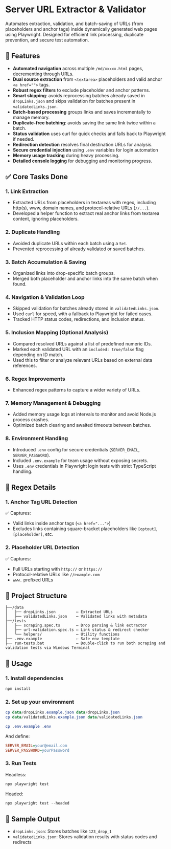# Server URL Extractor & Validator

Automates extraction, validation, and batch-saving of URLs (from placeholders and anchor tags) inside dynamically generated web pages using Playwright. Designed for efficient link processing, duplicate prevention, and secure test automation.



## 🔧 Features

- **Automated navigation** across multiple `/md/xxxxx.html` pages, decrementing through URLs.
- **Dual source extraction** from `<textarea>` placeholders and valid anchor `<a href="">` tags.
- **Robust regex filters** to exclude placeholder and anchor patterns.
- **Smart skipping**: avoids reprocessing batches already saved in `dropLinks.json` and skips validation for batches present in `validatedLinks.json`.
- **Batch-based processing** groups links and saves incrementally to manage memory.
- **Duplicate-free batching**: avoids saving the same link twice within a batch.
- **Status validation** uses curl for quick checks and falls back to Playwright if needed.
- **Redirection detection** resolves final destination URLs for analysis.
- **Secure credential injection** using `.env` variables for login automation
- **Memory usage tracking** during heavy processing.
- **Detailed console logging** for debugging and monitoring progress.



## ✅ Core Tasks Done

### 1. Link Extraction 
- Extracted URLs from placeholders in textareas with regex, including http(s), www, domain names, and protocol-relative URLs (`//...`).
- Developed a helper function to extract real anchor links from textarea content, ignoring placeholders.

### 2. Duplicate Handling 
- Avoided duplicate URLs within each batch using a `Set`.
- Prevented reprocessing of already validated or saved batches.

### 3. Batch Accumulation & Saving
- Organized links into drop-specific batch groups.
- Merged both placeholder and anchor links into the same batch when found.

### 4. Navigation & Validation Loop  
- Skipped validation for batches already stored in `validatedLinks.json`.
- Used `curl` for speed, with a fallback to Playwright for failed cases.
- Tracked HTTP status codes, redirections, and inclusion status.

### 5. Inclusion Mapping (Optional Analysis)
- Compared resolved URLs against a list of predefined numeric IDs.
- Marked each validated URL with an `included: true/false` flag depending on ID match.
- Used this to filter or analyze relevant URLs based on external data references.

### 6. Regex Improvements  
- Enhanced regex patterns to capture a wider variety of URLs.

### 7. Memory Management & Debugging  
- Added memory usage logs at intervals to monitor and avoid Node.js process crashes.
- Optimized batch clearing and awaited timeouts between batches.

### 8. Environment Handling
- Introduced `.env` config for secure credentials (`SERVER_EMAIL`, `SERVER_PASSWORD`).
- Included `.env.example` for team usage without exposing secrets.
- Uses `.env` credentials in Playwright login tests with strict TypeScript handling.



## 🔁 Regex Details

### 1. Anchor Tag URL Detection
✅ Captures:

- Valid links inside anchor tags (`<a href="...">`)
- Excludes links containing square-bracket placeholders like `[optout]`, `[placeholder]`, etc.

### 2. Placeholder URL Detection
✅ Captures:

- Full URLs starting with `http://` or `https://`
- Protocol-relative URLs like `//example.com`
- `www.` prefixed URLs


## 📁 Project Structure
```
├──/data
│   ├── dropLinks.json         ← Extracted URLs
│   ├── validatedLinks.json    ← Validated links with metadata
├──/tests
│   ├── scraping.spec.ts       ← Drop parsing & link extractor
│   ├── url-validation.spec.ts ← Link status & redirect checker
│   └── helpers/               ← Utility functions
├── .env.example               ← Safe env template
├── run-tests.bat              ← Double-click to run both scraping and validation tests via Windows Terminal
```
## 🚀 Usage
### 1. Install dependencies
```powershell
npm install
```

### 2. Set up your environment
```powershell
cp data/dropLinks.example.json data/dropLinks.json
cp data/validatedLinks.example.json data/validatedLinks.json
```
```powershell
cp .env.example .env
```
And define:
```ini
SERVER_EMAIL=your@email.com
SERVER_PASSWORD=yourPassword
```

### 3. Run Tests
Headless:
```powershell
npx playwright test
```
Headed:
```powershell
npx playwright test --headed
```

## 🧪 Sample Output
- `dropLinks.json`: Stores batches like `123_drop_1`
- `validatedLinks.json`: Stores validation results with status codes and redirects
